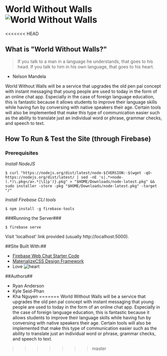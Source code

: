 # World Without Walls ![World Without Walls](https://maxcdn.icons8.com/Color/PNG/96/Messaging/chat-96.png "World Without Walls")

<<<<<<< HEAD

## What is "World Without Walls?"
> If you talk to a man in a language he understands, that goes to his head. If you talk to him in his own language, that goes to his heart.
 - Nelson Mandela

World Without Walls will be a service that upgrades the old pen pal concept with instant messaging that young people are used to today in the form of an online chat app. Especially in the case of foreign language education, this is fantastic because it allows students to improve their language skills while having fun by conversing with native speakers their age. Certain tools will also be implemented that make this type of communication easier such as the ability to translate just an individual word or phrase, grammar checks, and speech to text.


## How To Run & Test the Site (through Firebase)


### Prerequisites

*Install NodeJS*

```shell
$ curl "https://nodejs.org/dist/latest/node-${VERSION:-$(wget -qO- https://nodejs.org/dist/latest/ | sed -nE 's|.*>node-(.*)\.pkg</a>.*|\1|p')}.pkg" > "$HOME/Downloads/node-latest.pkg" && sudo installer -store -pkg "$HOME/Downloads/node-latest.pkg" -target "/"
```
*Install Firebase CLI tools*

```shell
$ npm install -g firebase-tools
```

###Running the  Server###

```shell
$ firebase serve
```

Visit 'localhost' link provided (usually http://localhost:5000).

##Site Built With:##
- [Firebase Web Chat Starter Code](https://codelabs.developers.google.com/codelabs/firebase-web/#0)
- [MaterializeCSS Design Framework](http://materializecss.com)
- Love ![heart](https://maxcdn.icons8.com/office/PNG/30/Gaming/hearts-30.png "Love")


##Authors##
- Ryan Anderson
- Kyle Seid-Phan
-  Kha Nguyen
=======
World Without Walls will be a service that upgrades the old pen pal concept with instant messaging that young people are used to today in the form of an online chat app. Especially in the case of foreign language education, this is fantastic because it allows students to improve their language skills while having fun by conversing with native speakers their age. Certain tools will also be implemented that make this type of communication easier such as the ability to translate just an individual word or phrase, grammar checks, and speech to text.

>>>>>>> master
